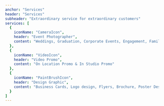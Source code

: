 ```yaml
---
anchor: "Services"
header: "Services"
subheader: "Extraordinary service for extraordinary customers"
services: [
  {
    iconName: "CameraIcon",
    header: "Event Photographer",
    content: "Weddings, Graduation, Corporate Events, Engagement, Family Photoshoots, Product Shoots/ Profiles and 👶 Newborn baby (5-14 days) photoshoot "
  },
  {
    iconName: "VideoIcon",
    header: "Video Promo",
    content: "On Location Promo & In Studio Promo"
  },
  {
    iconName: "PaintBrushIcon",
    header: "Design Graphic",
    content: "Business Cards, Logo design, Flyers, Brochure, Poster Design"
  }
]
---
```

